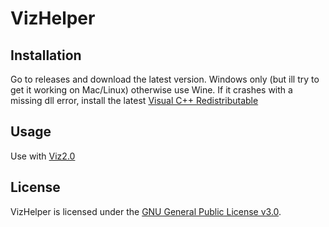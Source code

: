 # VizHelper

## Installation

Go to releases and download the latest version.
Windows only (but ill try to get it working on Mac/Linux) otherwise use Wine.
If it crashes with a missing dll error, install the latest [Visual C++ Redistributable](https://learn.microsoft.com/en-us/cpp/windows/latest-supported-vc-redist?view=msvc-170)

## Usage

Use with [Viz2.0](https://github.com/playsamay4/Viz2.0)

## License

VizHelper is licensed under the [GNU General Public License v3.0](LICENSE).